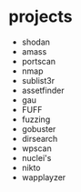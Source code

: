 # projects


- shodan
- amass
- portscan
- nmap
- sublist3r
- assetfinder
- gau
- FUFF
- fuzzing
- gobuster
- dirsearch
- wpscan
- nuclei's
- nikto
- wapplayzer
